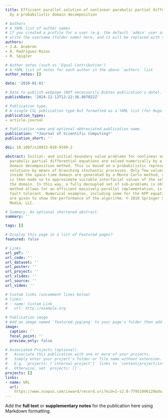 ```yaml
---
title: Efficient parallel solution of nonlinear parabolic partial differential equations
  by a probabilistic domain decomposition

# Authors
# A YAML list of author names
# If you created a profile for a user (e.g. the default `admin` user at `content/authors/admin/`), 
# write the username (folder name) here, and it will be replaced with their full name and linked to their profile.
authors:
- J.A. Acebrón
- Á. Rodríguez-Rozas
- R. Spigler

# Author notes (such as 'Equal Contribution')
# A YAML list of notes for each author in the above `authors` list
author_notes: []

date: '2010-01-01'

# Date to publish webpage (NOT necessarily Bibtex publication's date).
publishDate: '2024-12-12T12:22:36.807022Z'

# Publication type.
# A single CSL publication type but formatted as a YAML list (for Hugo requirements).
publication_types:
- article-journal

# Publication name and optional abbreviated publication name.
publication: '*Journal of Scientific Computing*'
publication_short: ''

doi: 10.1007/s10915-010-9349-2

abstract: Initial- and initial-boundary value problems for nonlinear one-dimensional
  parabolic partial differential equations are solved numerically by a probabilistic
  domain decomposition method. This is based on a probabilistic representation of
  solutions by means of branching stochastic processes. Only few values of the solution
  inside the space-time domain are generated by a Monte Carlo method, and an interpolation
  is then made so to approximate suitable interfacial values of the solution inside
  the domain. In this way, a fully decoupled set of sub-problems is obtained. This
  method allows for an efficient massively parallel implementation, is scalable and
  fault tolerant. Numerical examples, including some for the KPP equation and beyond
  are given to show the performance of the algorithm. © 2010 Springer Science+Business
  Media, LLC.

# Summary. An optional shortened abstract.
summary: ''

tags: []

# Display this page in a list of Featured pages?
featured: false

# Links
url_pdf: ''
url_code: ''
url_dataset: ''
url_poster: ''
url_project: ''
url_slides: ''
url_source: ''
url_video: ''

# Custom links (uncomment lines below)
# links:
# - name: Custom Link
#   url: http://example.org

# Publication image
# Add an image named `featured.jpg/png` to your page's folder then add a caption below.
image:
  caption: ''
  focal_point: ''
  preview_only: false

# Associated Projects (optional).
#   Associate this publication with one or more of your projects.
#   Simply enter your project's folder or file name without extension.
#   E.g. `projects: ['internal-project']` links to `content/project/internal-project/index.md`.
#   Otherwise, set `projects: []`.
projects: []
links:
- name: URL
  url: 
    https://www.scopus.com/inward/record.uri?eid=2-s2.0-77951096128&doi=10.1007%2fs10915-010-9349-2&partnerID=40&md5=a6dfcc53d556f2c16e70622f653de923
---
```


Add the **full text** or **supplementary notes** for the publication here using Markdown formatting.

